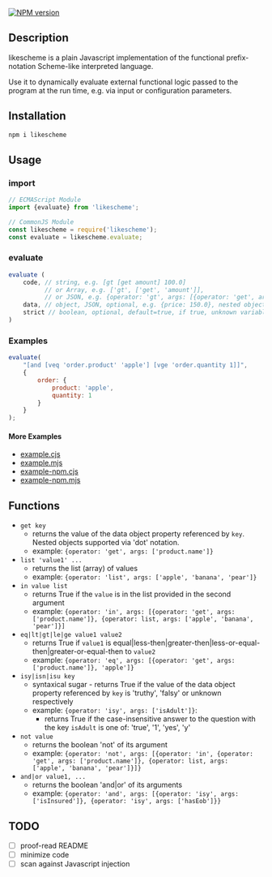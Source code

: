 [![NPM version][npm-image]][npm-url]

## Description
likescheme is a plain Javascript implementation of the functional prefix-notation Scheme-like interpreted language.

Use it to dynamically evaluate external functional logic passed to the program at the run time, e.g. via input or configuration parameters.

## Installation

```bash
npm i likescheme
```

## Usage

### import

```javascript
// ECMAScript Module
import {evaluate} from 'likescheme';

// CommonJS Module
const likescheme = require('likescheme');
const evaluate = likescheme.evaluate;
```

### evaluate

```javascript
evaluate (
    code, // string, e.g. [gt [get amount] 100.0]
          // or Array, e.g. ['gt', ['get', 'amount']],
          // or JSON, e.g. {operator: 'gt', args: [{operator: 'get', args: ['amount']}, 100.0]}
    data, // object, JSON, optional, e.g. {price: 150.0}, nested objects and lists are supported (see examples)
    strict // boolean, optional, default=true, if true, unknown variable throws error, else they are set to undefined
)
```

### Examples

```javascript
evaluate(
    "[and [veq 'order.product' 'apple'] [vge 'order.quantity 1]]",
    {
        order: {
            product: 'apple',
            quantity: 1
        }
    }
);
```

#### More Examples
- [example.cjs](https://github.com/dlyakove/likescheme/blob/main/example.cjs)
- [example.mjs](https://github.com/dlyakove/likescheme/blob/main/example.mjs)
- [example-npm.cjs](https://github.com/dlyakove/likescheme/blob/main/example-npm.cjs)
- [example-npm.mjs](https://github.com/dlyakove/likescheme/blob/main/example-npm.mjs)

## Functions
- `get key`
  - returns the value of the data object property referenced by `key`. Nested objects supported via 'dot' notation.
  - example: `{operator: 'get', args: ['product.name']}`
- `list 'value1' ... `
  - returns the list (array) of values
  - example: `{operator: 'list', args: ['apple', 'banana', 'pear']}`
- `in value list`
  - returns True if the `value` is in the list provided in the second argument
  - example: `{operator: 'in', args: [{operator: 'get', args:['product.name']}, {operator: list, args: ['apple', 'banana', 'pear']}]`
- `eq|lt|gt|le|ge value1 value2`
  - returns True if `value1` is equal|less-then|greater-then|less-or-equal-then|greater-or-equal-then to `value2`
  - example: `{operator: 'eq', args: [{operator: 'get', args: ['product.name']}, 'apple']}`
- `isy|isn|isu key`
  - syntaxical sugar - returns True if the value of the data object property referenced by `key` is 'truthy', 'falsy' or unknown respectively
  - example: `{operator: 'isy', args: ['isAdult']}`:
    - returns True if the case-insensitive answer to the question with the key `isAdult` is one of: 'true', '1', 'yes', 'y'
- `not value`
  - returns the boolean 'not' of its argument
  - example: `{operator: 'not', args: [{operator: 'in', {operator: 'get', args: ['product.name']}, {operator: list, args: ['apple', 'banana', 'pear']}]}`
- `and|or value1, ...`
  - returns the boolean 'and|or' of its arguments
  - example: `{operator: 'and', args: [{operator: 'isy', args: ['isInsured']}, {operator: 'isy', args: ['hasEob']}}`

## TODO
- [ ] proof-read README
- [ ] minimize code
- [ ] scan against Javascript injection

[npm-url]: https://www.npmjs.com/package/likescheme
[npm-image]: https://img.shields.io/npm/v/likescheme.svg
